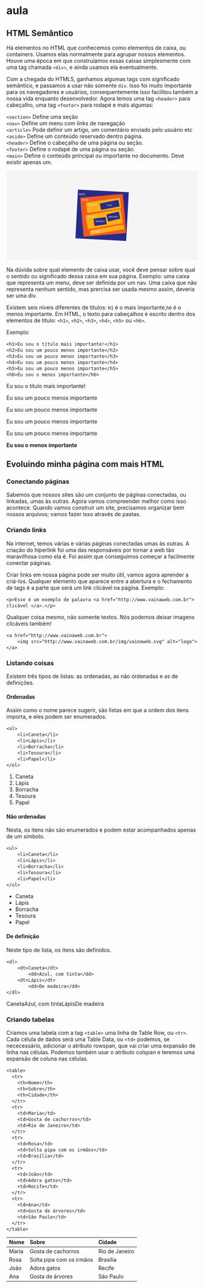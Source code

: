 # aula

## HTML Semântico

Há elementos no HTML que conhecemos como elementos de caixa, ou containers. Usamos elas normalmente para agrupar nossos elementos. Houve uma época em que construíamos essas caixas simplesmente com uma tag chamada `<div>`, e ainda usamos ela eventualmente.

Com a chegada do HTML5, ganhamos algumas tags com significado semântico, e passamos a usar não somente `div`. Isso foi muito importante para os navegadores e usuários, consequentemente isso facilitou também a nossa vida enquanto desenvolvedor. Agora temos uma tag `<header>` para cabeçalho, uma tag `<footer>` para rodapé e mais algumas:

`<section>` Define uma seção  
 `<nav>` Define um menu com links de navegação  
 `<article>` Pode definir um artigo, um comentário enviado pelo usuário etc  
 `<aside>` Define um conteúdo reservado dentro página.  
 `<header>` Define o cabeçalho de uma página ou seção.  
 `<footer>` Define o rodapé de uma página ou seção.   
 `<main>` Define o conteúdo principal ou importante no documento. Deve existir apenas um.  


![asset](../../.gitbook/assets/01.png)

Na dúvida sobre qual elemento de caixa usar, você deve pensar sobre qual o sentido ou significado dessa caixa em sua página. Exemplo: uma caixa que representa um menu, deve ser definida por um nav. Uma caixa que não representa nenhum sentido, mas prercisa ser usada mesmo assim, deveria ser uma div.

Existem seis níveis diferentes de títulos: `H1` é o mais importante,`h6` é o menos importante. Em HTML, o texto para cabeçalhos é escrito dentro dos elementos de título: `<h1>`, `<h2>`, `<h3>`, `<h4>`, `<h5>` ou `<h6>`.

Exemplo:

```markup
<h1>Eu sou o título mais importante!</h1>
<h2>Eu sou um pouco menos importante</h2>
<h3>Eu sou um pouco menos importante</h3>
<h4>Eu sou um pouco menos importante</h4>
<h5>Eu sou um pouco menos importante</h5>
<h6>Eu sou o menos importante</h6>
```

Eu sou o título mais importante!

Eu sou um pouco menos importante

Eu sou um pouco menos importante

Eu sou um pouco menos importante

Eu sou um pouco menos importante

**Eu sou o menos importante**

## Evoluindo minha página com mais HTML

### Conectando páginas

Sabemos que nossos sites são um conjunto de páginas conectadas, ou linkadas, umas às outras. Agora vamos compreender melhor como isso acontece. Quando vamos construir um site, precisamos organizar bem nossos arquivos; vamos fazer isso através de pastas.

### Criando links

Na internet, temos várias e várias páginas conectadas umas às outras. A criação do hiperlink foi uma das responsáveis por tornar a web tão maravilhosa como ela é. Foi assim que conseguimos começar a facilmente conectar páginas.

Criar links em nossa página pode ser muito útil, vamos agora aprender a criá-los. Qualquer elemento que aparece entre a abertura e o fechamento de tags  é a parte que será um link clicável na página. Exemplo:

```markup
<p>Esse é um exemplo de palavra <a href="http://www.vainaweb.com.br"> clicável </a>.</p>
```

Qualquer coisa mesmo, não somente textos. Nós podemos deixar imagens clicáveis também!

```markup
<a href="http://www.vainaweb.com.br">
    <img src="http://www.vainaweb.com.br/img/vainaweb.svg" alt="logo">
</a>
```

### Listando coisas

Existem três tipos de listas: as ordenadas, as não ordenadas e as de definições.

#### Ordenadas

Assim como o nome parece sugerir, são listas em que a ordem dos itens importa, e eles podem ser enumerados.

```markup
<ol>
    <li>Caneta</li>
    <li>Lápis</li>
    <li>Borracha</li>
    <li>Tesoura</li>
    <li>Papel</li>
</ol>
```

1. Caneta
2. Lápis
3. Borracha
4. Tesoura
5. Papel

#### Não ordenadas

Nesta, os itens não são enumerados e podem estar acompanhados apenas de um símbolo.

```markup
<ul>
    <li>Caneta</li>
    <li>Lápis</li>
    <li>Borracha</li>
    <li>Tesoura</li>
    <li>Papel</li>
</ul>
```

* Caneta
* Lápis
* Borracha
* Tesoura
* Papel

#### De definição

Neste tipo de lista, os itens são definidos.

```markup
<dl>
    <dt>Caneta</dt>
        <dd>Azul, com tinta</dd>
    <dt>Lápis</dt>
        <dd>De madeira</dd>
</dl>
```

CanetaAzul, com tintaLápisDe madeira

### Criando tabelas

Criamos uma tabela com a tag `<table>` uma linha de Table Row, ou `<tr>`. Cada célula de dados será uma Table Data, ou `<td>` podemos, se nececessário, adicionar o atributo rowspan, que vai criar uma expansão de linha nas células. Podemos também usar o atributo colspan e teremos uma expansão de coluna nas células.

```markup
<table>
  <tr>
    <th>Nome</th>
    <th>Sobre</th>
    <th>Cidade</th>
  </tr>
  <tr>
    <td>Maria</td>
    <td>Gosta de cachorros</td>
    <td>Rio de Janeiro</td>
  </tr>
  <tr>
    <td>Rosa</td>
    <td>Solta pipa com os irmãos</td>
    <td>Brasília</td>
  </tr>
  <tr>
    <td>João</td>
    <td>Adora gatos</td>
    <td>Recife</td>
  </tr>
  <tr>
    <td>Ana</td>
    <td>Gosta de árvores</td>
    <td>São Paulo</td>
  </tr>    
</table>
```

| Nome | Sobre | Cidade |
| :--- | :--- | :--- |
| Maria | Gosta de cachorros | Rio de Janeiro |
| Rosa | Solta pipa com os irmãos | Brasília |
| João | Adora gatos | Recife |
| Ana | Gosta de árvores | São Paulo |

